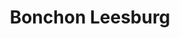 ---
layout: place
title: "Bonchon Leesburg"
permalink: /virginia/leesburg/bonchon-leesburg.html
stateAbbr: VA
stateName: Virginia
cityName: Leesburg
seo:
  name: "Bonchon Leesburg"
  type: Restaurant
  links: null
description: "Looking for sushi in Leesburg, Virginia? Check out Bonchon Leesburg for a delightful Japanese dining experience. Enjoy a variety of sushi and other dishes in..."
place_id: ChIJtwObZuU9tokRcpVS9YD8iwc
photos:
  - name: >-
      places/ChIJtwObZuU9tokRcpVS9YD8iwc/photos/AeeoHcLT8EsHxTOTg08Re8CTPg00s15BY3Nc1A7cQBpZeH7tW1_Cfxhc70L4XW4xNJ_-3F7iQBgqMvNeN4AQ2YDABkltzvPBtrQnkep4dtAr2DEwx0fxF5oT1iuyWm8vOsgCejRBcigVjYDL9HZz_-zmEc5L8szPe42QXTv34Ef3_ooPdOGAL7lSxGAdDTaP74kUHM7yXzM297BkUoAjisGs4Lg77dTiharx7-IHX1wkwWiVtHiuHxJ5jyuL_Ri3RGMA_Ow7RXwjXRNEbEVWcZaWGh1KyaVG5eVTTylMje4XtBqtGhH0t921Q0CbJvhjoJ0ofdAqo1AlMlaq-C1zFh080Ch3LcaIfQbVe1j1dRZLjFjO2ech_vhgFGHbduyZe15sSYXRbCRsqvu8G8axCdSja6tC2gRdVylPzvwA-92eBIKgiw
    widthPx: 4800
    heightPx: 2700
    authorAttributions:
      - displayName: Dani Hearrell
        uri: https://maps.google.com/maps/contrib/118282188170089519720
        photoUri: >-
          https://lh3.googleusercontent.com/a-/ALV-UjWYInA5dO_wIljzOqRhLi6effOeeaWFctCdUz67H7EOhpvHU3U6xw=s100-p-k-no-mo
    flagContentUri: >-
      https://www.google.com/local/imagery/report/?cb_client=maps_api_places.places_api&image_key=!1e10!2sCIHM0ogKEICAgIDEtNTndQ&hl=en-US
    googleMapsUri: >-
      https://www.google.com/maps/place//data=!3m4!1e2!3m2!1sCIHM0ogKEICAgIDEtNTndQ!2e10!4m2!3m1!1s0x89b63de5669b03b7:0x78bfc80f5529572
  - name: >-
      places/ChIJtwObZuU9tokRcpVS9YD8iwc/photos/AeeoHcKkbOEXPIeenEKYSm2ri3Iby62o-RzCbg4sCINDyEjcv43CSB6hArrp7dkeqKUSRjRCLVUEZWbsh_VVV57hf0MUpDIudGZqS4FYIPeGZUeVWD-V4RsV0KeZLWgIwwJxBrgn3ynvN5oUrrXC4zn-0rN5ejGgf_hXJcZ0dNpIPn-UirgW4o4n2Oumvc-7vnswuQnqPLsGCFFSrhgCjeQvM1apUBYlhzfVk3t2IDgrFxrPxv8VrLkGpqOZm9eZU6UOU52hlJUygbJe75yBnCGf8-ZurU8MQY7ULuF82XtzDylq8w
    widthPx: 800
    heightPx: 800
    authorAttributions:
      - displayName: Bonchon Leesburg
        uri: https://maps.google.com/maps/contrib/106196022453595595280
        photoUri: >-
          https://lh3.googleusercontent.com/a-/ALV-UjW37DM3RBkG0anN9-5zWoDAP4ixP-stSQs4hKUFiSnXF1i3PMDD=s100-p-k-no-mo
    flagContentUri: >-
      https://www.google.com/local/imagery/report/?cb_client=maps_api_places.places_api&image_key=!1e10!2sAF1QipPEh9ojvDq58ICjr1rtvGU25RhR875zf2vUOuvo&hl=en-US
    googleMapsUri: >-
      https://www.google.com/maps/place//data=!3m4!1e2!3m2!1sAF1QipPEh9ojvDq58ICjr1rtvGU25RhR875zf2vUOuvo!2e10!4m2!3m1!1s0x89b63de5669b03b7:0x78bfc80f5529572
  - name: >-
      places/ChIJtwObZuU9tokRcpVS9YD8iwc/photos/AeeoHcKNwYgDzNjj5RHRllMW--y_FFdOnRfZB_1s5BIY0iRs5GGE3k39B6CU-yYhlSzcW8vTaAZM7IXnWGRmeH3Z1nV_LuMnDPjK-VxrhGpPOKoUEJXdtqHxUbGacDSiFphb49bsrbO3XB3KIhFxQ1zWkifMtGIUh47agQEVZn_WKbLPX5Y8e4tbvOWF9eTNjtG_PF7kirdEsFrFQ2tcpABh_dwKhsYQvTMYQ5o3KR6bJY1ttZd2hDH31TPbaC61dn2orKGdxN_htLXXrSEw6HHyhVyHu0uuiGtnXmt9z1YghHNiaA
    widthPx: 1232
    heightPx: 693
    authorAttributions:
      - displayName: Bonchon Leesburg
        uri: https://maps.google.com/maps/contrib/106196022453595595280
        photoUri: >-
          https://lh3.googleusercontent.com/a-/ALV-UjW37DM3RBkG0anN9-5zWoDAP4ixP-stSQs4hKUFiSnXF1i3PMDD=s100-p-k-no-mo
    flagContentUri: >-
      https://www.google.com/local/imagery/report/?cb_client=maps_api_places.places_api&image_key=!1e10!2sAF1QipPGnth5Me25yw-Ya3lKnaNQd3UZ5fSwf0nG7Tsh&hl=en-US
    googleMapsUri: >-
      https://www.google.com/maps/place//data=!3m4!1e2!3m2!1sAF1QipPGnth5Me25yw-Ya3lKnaNQd3UZ5fSwf0nG7Tsh!2e10!4m2!3m1!1s0x89b63de5669b03b7:0x78bfc80f5529572
  - name: >-
      places/ChIJtwObZuU9tokRcpVS9YD8iwc/photos/AeeoHcICAFFJJC6DPvViMYvb2PXHLq-bheMnpYv1SqOfyriXPQqNtiR-_Yw8Xzsj9S1yYkY7GUdfCiiOIrxaCB-GL9XLbm_3xM_im7hqoAa469P_W0MgkLVvkP6SRvfDvhusIuwdD466aGEVF2nn5CpI2iSjQRGYaHeCIwxbZ_KRpo8RmEsfvRz--xkdQ6FaxIeB8RZXbqgJCbkl5dAgzRgJTMf-bCDbGmmvKSAhi_vSIr5VeljfdpmfqvXaxcMmxHojJWKwEshCRBkzznTmZOoenPSEGLjwLZgajjMy6MR4vgfK8g
    widthPx: 1600
    heightPx: 1068
    authorAttributions:
      - displayName: Bonchon Leesburg
        uri: https://maps.google.com/maps/contrib/106196022453595595280
        photoUri: >-
          https://lh3.googleusercontent.com/a-/ALV-UjW37DM3RBkG0anN9-5zWoDAP4ixP-stSQs4hKUFiSnXF1i3PMDD=s100-p-k-no-mo
    flagContentUri: >-
      https://www.google.com/local/imagery/report/?cb_client=maps_api_places.places_api&image_key=!1e10!2sAF1QipM14GLo56VxLIDW2z1RQBiEm787s6U6_2OmA6xD&hl=en-US
    googleMapsUri: >-
      https://www.google.com/maps/place//data=!3m4!1e2!3m2!1sAF1QipM14GLo56VxLIDW2z1RQBiEm787s6U6_2OmA6xD!2e10!4m2!3m1!1s0x89b63de5669b03b7:0x78bfc80f5529572
  - name: >-
      places/ChIJtwObZuU9tokRcpVS9YD8iwc/photos/AeeoHcIyOlUxWEqVHasGr2aaakwScb1M4M8rSev1hLKnPg2iukZGwE8tNRL2I4X2cw-EThUFjgcRZg-f3CDvtSH4D68PkXNO6pGyna3htb-xqk1tGqdmbdnRDDziBmEe0t4JIPcY5UgA5NkSs67If_o8VxvZHr2QS7VtlqmRm-BV0U6pbhm-kJkF1oDVspcP7u2nIZP4e5w8Nblw2-AFrkBLPgbuBx1-iTZOS1Osh2LbQLthYK3BdiKDBfFnRIYChJBMOvVjRi9p4nKGItbDd5I3oRABzr0NSh_wg4v7KxYE2uykfw
    widthPx: 800
    heightPx: 800
    authorAttributions:
      - displayName: Bonchon Leesburg
        uri: https://maps.google.com/maps/contrib/106196022453595595280
        photoUri: >-
          https://lh3.googleusercontent.com/a-/ALV-UjW37DM3RBkG0anN9-5zWoDAP4ixP-stSQs4hKUFiSnXF1i3PMDD=s100-p-k-no-mo
    flagContentUri: >-
      https://www.google.com/local/imagery/report/?cb_client=maps_api_places.places_api&image_key=!1e10!2sAF1QipMdQJuPe6w1iPjBxgmkn7TCZNspZhTMh6O6SjB0&hl=en-US
    googleMapsUri: >-
      https://www.google.com/maps/place//data=!3m4!1e2!3m2!1sAF1QipMdQJuPe6w1iPjBxgmkn7TCZNspZhTMh6O6SjB0!2e10!4m2!3m1!1s0x89b63de5669b03b7:0x78bfc80f5529572
  - name: >-
      places/ChIJtwObZuU9tokRcpVS9YD8iwc/photos/AeeoHcIDUBYqqUEziWLkDJ4JRHwA4xG_7oVW1tbBB47L2ebjhdR7b2JLluRmHMrQANIenFL63yUnUCoqd50FFTo6mJW_qyT1lw-EIjbTSw8y_54wjcUojW6mDb8A4wiUqhRdQBpVsorSd3hYJ1G_976z4QCHoiQuXrMBoZIVX_3-nBxvMoxWkpkAUyWY2MQtF6OjMmw1U85Ov83p9ryEVT7Hk9zOTm-w4ho8ez9JfpDInhOBGNSv8ZObSquSdOuyPgvJ0fWOIKuPIMGzE8qauQDDvRrdrooykSXHa9LHxfwJkfRqIg
    widthPx: 800
    heightPx: 800
    authorAttributions:
      - displayName: Bonchon Leesburg
        uri: https://maps.google.com/maps/contrib/106196022453595595280
        photoUri: >-
          https://lh3.googleusercontent.com/a-/ALV-UjW37DM3RBkG0anN9-5zWoDAP4ixP-stSQs4hKUFiSnXF1i3PMDD=s100-p-k-no-mo
    flagContentUri: >-
      https://www.google.com/local/imagery/report/?cb_client=maps_api_places.places_api&image_key=!1e10!2sAF1QipNJqhpkUaneSNzeeJYNT92f869c3MsOTo8IijS8&hl=en-US
    googleMapsUri: >-
      https://www.google.com/maps/place//data=!3m4!1e2!3m2!1sAF1QipNJqhpkUaneSNzeeJYNT92f869c3MsOTo8IijS8!2e10!4m2!3m1!1s0x89b63de5669b03b7:0x78bfc80f5529572
  - name: >-
      places/ChIJtwObZuU9tokRcpVS9YD8iwc/photos/AeeoHcIyJKUEZx6KiX1yevd0lpAAowLPLxKxG0bUklbY1NLWcqqahYr3l1U1tm8TqA5iCIgbaAVp5rX8wtTufmmEEgxO3Jslk0i86U1yqExbp3BKEQOlln-NbLbg48RcpHqdF4nKajcnF9ELU8ofG9O8isEnJT4zvaSNocUVkmW6Ghs4Szaugcu0srfZ3KrESDMtCqrOaCVUgRfth3Ahltpn6ZQUx77OXb9MIHsJLtGFNI7RFW5-x-Gf7Ji9kR5-zDluzrAQDNcSz30K_XPcyoTBeBg2_c5hgpEhcjh-KNZL6HZ0Dg
    widthPx: 2466
    heightPx: 1800
    authorAttributions:
      - displayName: Bonchon Leesburg
        uri: https://maps.google.com/maps/contrib/106196022453595595280
        photoUri: >-
          https://lh3.googleusercontent.com/a-/ALV-UjW37DM3RBkG0anN9-5zWoDAP4ixP-stSQs4hKUFiSnXF1i3PMDD=s100-p-k-no-mo
    flagContentUri: >-
      https://www.google.com/local/imagery/report/?cb_client=maps_api_places.places_api&image_key=!1e10!2sAF1QipMQz1N5s3qMceoZ0PO0L7D5x-v0zMCNn4DAVMlL&hl=en-US
    googleMapsUri: >-
      https://www.google.com/maps/place//data=!3m4!1e2!3m2!1sAF1QipMQz1N5s3qMceoZ0PO0L7D5x-v0zMCNn4DAVMlL!2e10!4m2!3m1!1s0x89b63de5669b03b7:0x78bfc80f5529572
  - name: >-
      places/ChIJtwObZuU9tokRcpVS9YD8iwc/photos/AeeoHcJPurcPtILiexqBQY64T10mjfU2bTDLlEXIYQBYwoA1Berp-nBZQHvKMadp2bjcMJiKQS1ez9dkdKK8JDzhDsrvFEunfLbNfevJGFw-_YC40NKCGMGUIySP9Gq8ZkgJeFuWxC2WY4-WAEkI3m8kZCSFneiwRkNXISFTtC0dH8pqtF6QnenrvvnfKSh7kevJ0GPhilOMYvm67yWZvOKsi-o8NSWLxUcY384QhrJcujBCeDJd1XomvDE34Bp82ktHMvPGQsrb55FsxV-tfFJIzuYlPki75Z4LXu_Uq4pKcKJDJg
    widthPx: 4800
    heightPx: 3204
    authorAttributions:
      - displayName: Bonchon Leesburg
        uri: https://maps.google.com/maps/contrib/106196022453595595280
        photoUri: >-
          https://lh3.googleusercontent.com/a-/ALV-UjW37DM3RBkG0anN9-5zWoDAP4ixP-stSQs4hKUFiSnXF1i3PMDD=s100-p-k-no-mo
    flagContentUri: >-
      https://www.google.com/local/imagery/report/?cb_client=maps_api_places.places_api&image_key=!1e10!2sAF1QipM2SZj44pQpet_ijVH2hUbXMhfcvQKbBGAyU8Ot&hl=en-US
    googleMapsUri: >-
      https://www.google.com/maps/place//data=!3m4!1e2!3m2!1sAF1QipM2SZj44pQpet_ijVH2hUbXMhfcvQKbBGAyU8Ot!2e10!4m2!3m1!1s0x89b63de5669b03b7:0x78bfc80f5529572
  - name: >-
      places/ChIJtwObZuU9tokRcpVS9YD8iwc/photos/AeeoHcK2ElLh0CSJTWxm_48qXDJW0l7QjzBwEnhmtbnHN_tQ1J9dLTg8zehxfkS6BmChzKOHQtHzHcBi-Zuc-qZ97k0IXv-LBKeeQXpgSEC0RS567U_qoK4IMrLQXlMldE_ztYCViUnaS9XLEHxOz5wQdclq2nlvIm_6DL6ezz4l5ZdSgHiV8RboC_SAJNuUzp-2kW7QwWD19aVn9eJwD-bEczKt81Rz2Sa_CIKvEwgy04Q_zT9_WeeNFmecmgh1lVFlrNFtoD9GGP2LMYCjYFSdfMJrEFTxpfC6O7yuF5j4yPSGrQ
    widthPx: 800
    heightPx: 800
    authorAttributions:
      - displayName: Bonchon Leesburg
        uri: https://maps.google.com/maps/contrib/106196022453595595280
        photoUri: >-
          https://lh3.googleusercontent.com/a-/ALV-UjW37DM3RBkG0anN9-5zWoDAP4ixP-stSQs4hKUFiSnXF1i3PMDD=s100-p-k-no-mo
    flagContentUri: >-
      https://www.google.com/local/imagery/report/?cb_client=maps_api_places.places_api&image_key=!1e10!2sAF1QipN5HO_eSPB491jp1U8daT2-9NvBbnHMZzfi-UsW&hl=en-US
    googleMapsUri: >-
      https://www.google.com/maps/place//data=!3m4!1e2!3m2!1sAF1QipN5HO_eSPB491jp1U8daT2-9NvBbnHMZzfi-UsW!2e10!4m2!3m1!1s0x89b63de5669b03b7:0x78bfc80f5529572
  - name: >-
      places/ChIJtwObZuU9tokRcpVS9YD8iwc/photos/AeeoHcIcEqMVE_dBCelx9XKzp13UaWrC_0PkA---bIJS2YBMNFNIn-xEGlbIqi8ygUnkRgreB2Nac3nexs5j1d8O8k-WUvqTyG2GwxSy-fA2UHcZRDzOPwInyrFc--x6LhFAo9a284fumkf-XF2BvXjDorVqp_oGpJmuX3csCSTW93cDXqIfhx_X0ehtIt5MZdSkXrflcMfT8c1HMPr-dn_L4cpzgB-csWqEBmYG3QOl2vdixwwQUuX2mH6515q5LO3cO3V0lBJionvTvRN0MberTfxxL7YCwTW_ZC89vs-dOig62g
    widthPx: 4800
    heightPx: 3204
    authorAttributions:
      - displayName: Bonchon Leesburg
        uri: https://maps.google.com/maps/contrib/106196022453595595280
        photoUri: >-
          https://lh3.googleusercontent.com/a-/ALV-UjW37DM3RBkG0anN9-5zWoDAP4ixP-stSQs4hKUFiSnXF1i3PMDD=s100-p-k-no-mo
    flagContentUri: >-
      https://www.google.com/local/imagery/report/?cb_client=maps_api_places.places_api&image_key=!1e10!2sAF1QipMRXTO3q9LfJWHjcjmj7LFQfDNZm3RA1FzPrK08&hl=en-US
    googleMapsUri: >-
      https://www.google.com/maps/place//data=!3m4!1e2!3m2!1sAF1QipMRXTO3q9LfJWHjcjmj7LFQfDNZm3RA1FzPrK08!2e10!4m2!3m1!1s0x89b63de5669b03b7:0x78bfc80f5529572
address: >-
  Village Market Blvd SE Suite K-106, 1607 Village Market Blvd Suite K - 106,
  Leesburg, VA 20175, USA
street: Village Market Blvd SE Suite K-106, 1607 Village Market Blvd Suite K - 106
city: Leesburg
state: VA
zip: '20175'
country: USA
neighborhood: null
latitude: '39.088621'
longitude: '-77.523493'
accessibility_options:
  wheelchairAccessibleParking: true
  wheelchairAccessibleEntrance: true
  wheelchairAccessibleRestroom: true
  wheelchairAccessibleSeating: true
business_status: OPERATIONAL
name: Bonchon Leesburg
google_maps_links:
  directionsUri: >-
    https://www.google.com/maps/dir//''/data=!4m7!4m6!1m1!4e2!1m2!1m1!1s0x89b63de5669b03b7:0x78bfc80f5529572!3e0
  placeUri: https://maps.google.com/?cid=543805810830120306
  writeAReviewUri: >-
    https://www.google.com/maps/place//data=!4m3!3m2!1s0x89b63de5669b03b7:0x78bfc80f5529572!12e1
  reviewsUri: >-
    https://www.google.com/maps/place//data=!4m4!3m3!1s0x89b63de5669b03b7:0x78bfc80f5529572!9m1!1b1
  photosUri: >-
    https://www.google.com/maps/place//data=!4m3!3m2!1s0x89b63de5669b03b7:0x78bfc80f5529572!10e5
primary_type: Asian Restaurant
opening_hours:
  regular: null
  current: null
secondary_opening_hours:
  regular:
    weekdayDescriptions: null
    type: null
  current:
    weekdayDescriptions: null
    type: null
phone: null
price_level: null
price_range: null
rating: null
rating_count: 0
website: null
reviews: null
parking_options: null
payment_options: null
allow_dogs: null
curbside_pickup: null
delivery: null
dine_in: null
good_for_children: null
good_for_groups: null
good_for_sports: null
live_music: null
menu_for_children: null
outdoor_seating: null
reservable: null
restroom: null
serves_beer: null
serves_breakfast: null
serves_brunch: null
serves_cocktails: null
serves_coffee: null
serves_dinner: null
serves_dessert: null
serves_lunch: null
serves_vegetarian_food: null
serves_wine: null
takeout: null
summary: null

---